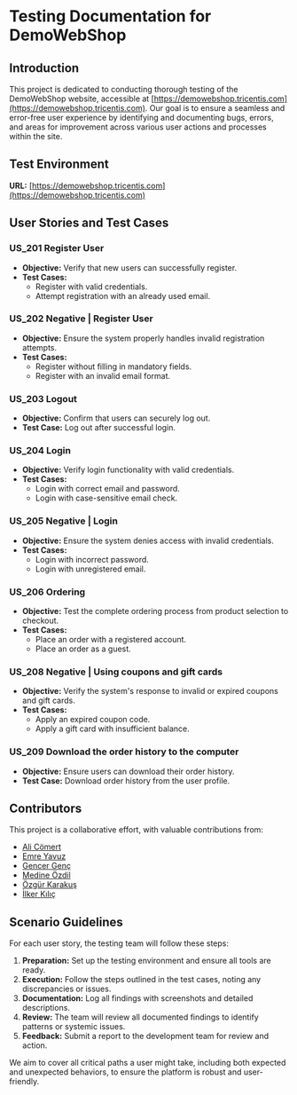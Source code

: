 # Testing Documentation for DemoWebShop

## Introduction

This project is dedicated to conducting thorough testing of the DemoWebShop website, accessible at [https://demowebshop.tricentis.com](https://demowebshop.tricentis.com). Our goal is to ensure a seamless and error-free user experience by identifying and documenting bugs, errors, and areas for improvement across various user actions and processes within the site.

## Test Environment

**URL:** [https://demowebshop.tricentis.com](https://demowebshop.tricentis.com)

## User Stories and Test Cases

### US_201 Register User
- **Objective:** Verify that new users can successfully register.
- **Test Cases:**
  - Register with valid credentials.
  - Attempt registration with an already used email.

### US_202 Negative | Register User
- **Objective:** Ensure the system properly handles invalid registration attempts.
- **Test Cases:**
  - Register without filling in mandatory fields.
  - Register with an invalid email format.

### US_203 Logout
- **Objective:** Confirm that users can securely log out.
- **Test Case:** Log out after successful login.

### US_204 Login
- **Objective:** Verify login functionality with valid credentials.
- **Test Cases:**
  - Login with correct email and password.
  - Login with case-sensitive email check.

### US_205 Negative | Login
- **Objective:** Ensure the system denies access with invalid credentials.
- **Test Cases:**
  - Login with incorrect password.
  - Login with unregistered email.

### US_206 Ordering
- **Objective:** Test the complete ordering process from product selection to checkout.
- **Test Cases:**
  - Place an order with a registered account.
  - Place an order as a guest.

### US_208 Negative | Using coupons and gift cards
- **Objective:** Verify the system's response to invalid or expired coupons and gift cards.
- **Test Cases:**
  - Apply an expired coupon code.
  - Apply a gift card with insufficient balance.

### US_209 Download the order history to the computer
- **Objective:** Ensure users can download their order history.
- **Test Case:** Download order history from the user profile.

## Contributors

This project is a collaborative effort, with valuable contributions from:

- [Ali Cömert](https://www.github.com/alicomert)
- [Emre Yavuz](https://www.github.com/emreyavvz)
- [Gencer Genç](https://www.github.com/GencerGnc)
- [Medine Özdil](https://www.github.com/mdnozdl)
- [Özgür Karakuş](https://www.github.com/ozgurrkarakus)
- [İlker Kılıç]((https://github.com/Ilker-Kilic))

## Scenario Guidelines

For each user story, the testing team will follow these steps:

1. **Preparation:** Set up the testing environment and ensure all tools are ready.
2. **Execution:** Follow the steps outlined in the test cases, noting any discrepancies or issues.
3. **Documentation:** Log all findings with screenshots and detailed descriptions.
4. **Review:** The team will review all documented findings to identify patterns or systemic issues.
5. **Feedback:** Submit a report to the development team for review and action.

We aim to cover all critical paths a user might take, including both expected and unexpected behaviors, to ensure the platform is robust and user-friendly.
